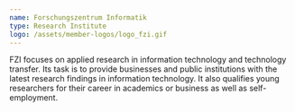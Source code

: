 ```yaml
---
name: Forschungszentrum Informatik
type: Research Institute
logo: /assets/member-logos/logo_fzi.gif
---
```

FZI focuses on applied research in information technology and technology transfer. Its task is to provide businesses and public institutions with the latest research findings in information technology. It also qualifies young researchers for their career in academics or business as well as self-employment.
